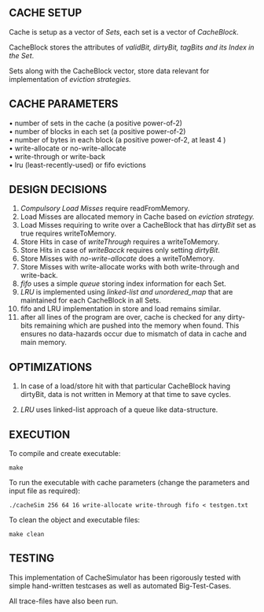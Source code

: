 ## CACHE SETUP

Cache is setup as a vector of *Sets*, each set is a vector of *CacheBlock*.

CacheBlock stores the attributes of *validBit, dirtyBit, tagBits and its Index in the Set*.

Sets along with the CacheBlock vector, store data relevant for implementation of *eviction strategies.*



## CACHE PARAMETERS

• number of sets in the cache (a positive power-of-2)  
• number of blocks in each set (a positive power-of-2)  
• number of bytes in each block (a positive power-of-2, at least 4 )  
• write-allocate or no-write-allocate  
• write-through or write-back  
• lru (least-recently-used) or fifo evictions  



## DESIGN DECISIONS

1. *Compulsory Load Misses* require readFromMemory.
2. Load Misses are allocated memory in Cache based on *eviction strategy.*
3. Load Misses requiring to write over a CacheBlock that has *dirtyBit* set as true requires writeToMemory.
4. Store Hits in case of *writeThrough* requires a writeToMemory.
5. Store Hits in case of *writeBacck* requires only setting *dirtyBit*.
6. Store Misses with *no-write-allocate* does a writeToMemory.
7. Store Misses with write-allocate works with both write-through and write-back.
8. *fifo* uses a simple *queue* storing index information for each Set.
9. *LRU* is implemented using *linked-list and unordered_map* that are maintained for each CacheBlock in all Sets.
10. fifo and LRU implementation in store and load remains similar.
11. after all lines of the program are over, cache is checked for any dirty-bits remaining which are pushed into the memory when found. This ensures no data-hazards occur due to mismatch of data in cache and main memory.

## OPTIMIZATIONS

1. In case of a load/store hit with that particular CacheBlock having dirtyBit, data is not written in Memory at that time to save cycles.

2. *LRU* uses linked-list approach of a queue like data-structure.



## EXECUTION

To compile and create executable:

```
make
```

To run the executable with cache parameters (change the parameters and input file as required):

```
./cacheSim 256 64 16 write-allocate write-through fifo < testgen.txt
```

To clean the object and executable files:

```
make clean
```


## TESTING

This implementation of CacheSimulator has been rigorously tested with simple hand-written testcases as well as automated Big-Test-Cases.

All trace-files have also been run.

